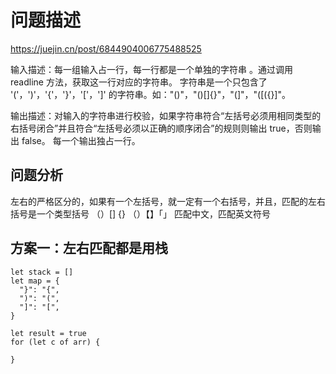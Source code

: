 # 问题描述
https://juejin.cn/post/6844904006775488525

输入描述：每一组输入占一行，每一行都是一个单独的字符串 。通过调用 readline 方法，获取这一行对应的字符串。
字符串是一个只包含了 '('，')'，'{'，'}'，'['，']' 的字符串。如："()"，"()[]{}"，"(]"，"([({}]"。

输出描述：对输入的字符串进行校验，如果字符串符合“左括号必须用相同类型的右括号闭合”并且符合“左括号必须以正确的顺序闭合”的规则则输出 true，否则输出 false。
每一个输出独占一行。

## 问题分析

左右的严格区分的，如果有一个左括号，就一定有一个右括号，并且，匹配的左右括号是一个类型括号 （）[] {} （）【】「」
匹配中文，匹配英文符号

## 方案一：左右匹配都是用栈

```
let stack = []
let map = {
  "}": "{",
  ")": "(",
  "]": "[",
}

let result = true
for (let c of arr) {

}
```